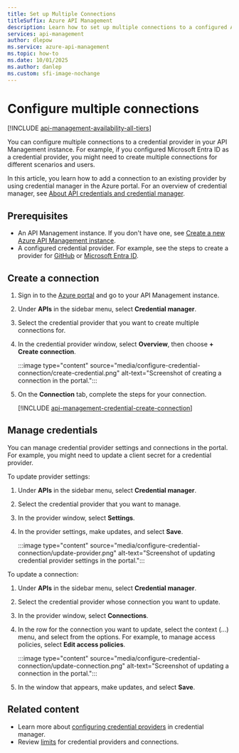 ```yaml
---
title: Set up Multiple Connections
titleSuffix: Azure API Management
description: Learn how to set up multiple connections to a configured API credential provider using the portal. 
services: api-management
author: dlepow
ms.service: azure-api-management
ms.topic: how-to
ms.date: 10/01/2025
ms.author: danlep
ms.custom: sfi-image-nochange
---
```


# Configure multiple connections

[!INCLUDE [api-management-availability-all-tiers](../../includes/api-management-availability-all-tiers.md)]

You can configure multiple connections to a credential provider in your API Management instance. For example, if you configured Microsoft Entra ID as a credential provider, you might need to create multiple connections for different scenarios and users.

In this article, you learn how to add a connection to an existing provider by using credential manager in the Azure portal. For an overview of credential manager, see [About API credentials and credential manager](credentials-overview.md).

## Prerequisites

* An API Management instance. If you don't have one, see [Create a new Azure API Management instance](get-started-create-service-instance.md).
* A configured credential provider. For example, see the steps to create a provider for [GitHub](credentials-how-to-github.md) or [Microsoft Entra ID](credentials-how-to-azure-ad.md).
 
## Create a connection

1. Sign in to the [Azure portal](https://portal.azure.com) and go to your API Management instance.
1. Under **APIs** in the sidebar menu, select **Credential manager**.
1. Select the credential provider that you want to create multiple connections for.
1. In the credential provider window, select **Overview**, then choose **+ Create connection**.

    :::image type="content" source="media/configure-credential-connection/create-credential.png" alt-text="Screenshot of creating a connection in the portal.":::

1. On the **Connection** tab, complete the steps for your connection. 

    [!INCLUDE [api-management-credential-create-connection](../../includes/api-management-credential-create-connection.md)]

## Manage credentials

You can manage credential provider settings and connections in the portal. For example, you might need to update a client secret for a credential provider.

To update provider settings:

1. Under **APIs** in the sidebar menu, select **Credential manager**.
1. Select the credential provider that you want to manage.
1. In the provider window, select **Settings**.
1. In the provider settings, make updates, and select **Save**.

    :::image type="content" source="media/configure-credential-connection/update-provider.png" alt-text="Screenshot of updating credential provider settings in the portal.":::

To update a connection:

1. Under **APIs** in the sidebar menu, select **Credential manager**.
1. Select the credential provider whose connection you want to update.
1. In the provider window, select **Connections**.
1. In the row for the connection you want to update, select the context (...) menu, and select from the options. For example, to manage access policies, select **Edit access policies**.

    :::image type="content" source="media/configure-credential-connection/update-connection.png" alt-text="Screenshot of updating a connection in the portal.":::
1. In the window that appears, make updates, and select **Save**.

## Related content

* Learn more about [configuring credential providers](credentials-configure-common-providers.md) in credential manager.
* Review [limits](credentials-overview.md#limits) for credential providers and connections.
